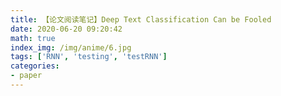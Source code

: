 ```yaml
---
title: 【论文阅读笔记】Deep Text Classification Can be Fooled
date: 2020-06-20 09:20:42
math: true
index_img: /img/anime/6.jpg
tags: ['RNN', 'testing', 'testRNN']
categories: 
- paper
---
```


<!--more--->
